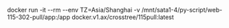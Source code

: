 docker run -it --rm --env TZ=Asia/Shanghai -v /mnt/sata1-4/py-script/web-115-302-pull/app:/app docker.v1.ax/crosstree/115pull:latest